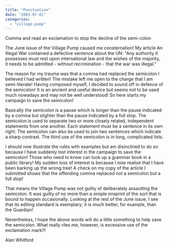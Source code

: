 ```yaml
---
title: "Punctuation"
date: "2003-07-01"
categories: 
  - "village-pump"
---
```


Comma and read an exclamation to stop the decline of the semi-colon

The June issue of the Village Pump caused me consternation! My article An Illegal War contained a defective sentence about the UN: "Any authority it possesses must rest upon international law and the wishes of the majority, it needs to be admitted - without recrimination - that the war was illegal."

The reason for my trauma was that a comma had replaced the semicolon I believed I had written! The mistake left me open to the charge that I am semi-literate! Having composed myself, I decided to sound off in defence of the semicolon! It is an ancient and useful device but seems not to be used much nowadays and may not be well understood! So here starts my campaign to save the semicolon!

Basically the semicolon is a pause which is longer than the pause indicated by a comma but slighter than the pause indicated by a full stop. The semicolon is used to separate two or more closely related, independent statements from one another. Each statement must be a sentence in its own right. The semicolon can also be used to join two sentences which indicate a sharp contrast. The third use of the semicolon is in long, complicated lists.

I should now illustrate the rules with examples but am disinclined to do so because I have suddenly lost interest in the campaign to save the semicolon! Those who need to know can look up a grammar book in a public library! My sudden loss of interest is because I now realise that I have been barking up the wrong tree! A check on my copy of the article I submitted shows that the offending comma replaced not a semicolon but a full stop!

That means the Village Pump was not guilty of deliberately assaulting the semicolon. It was guilty of no more than a simple misprint of the sort that is bound to happen occasionally. Looking at the rest of the June issue, I see that its editing standard is exemplary; it is much better, for example, than the Guardian!

Nevertheless, I hope the above words will do a little something to help save the semicolon. What really riles me, however, is excessive use of the exclamation mark!!!

Alan Whitford
